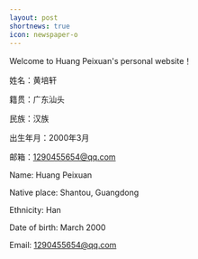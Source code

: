 ```yaml
---
layout: post
shortnews: true
icon: newspaper-o
---
```


Welcome to Huang Peixuan's personal website！

姓名：黄培轩

籍贯：广东汕头

民族：汉族

出生年月：2000年3月

邮箱：1290455654@qq.com

Name: Huang Peixuan

Native place: Shantou, Guangdong

Ethnicity: Han

Date of birth: March 2000

Email: 1290455654@qq.com
